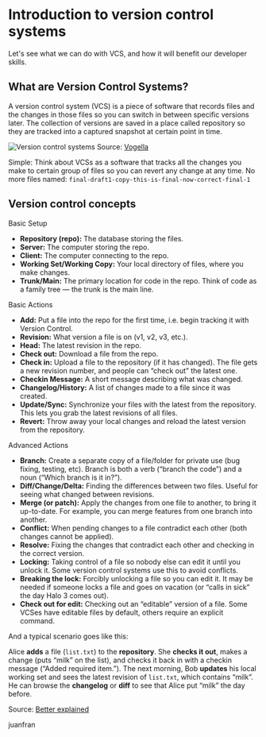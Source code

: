# Introduction to version control systems

Let's see what we can do with VCS, and how it will benefit our developer skills.

## What are Version Control Systems?

A version control system (VCS) is a piece of software that records files and the changes in those files so you can switch in between specific versions later. The collection of versions are saved in a place called repository so they are tracked into a captured snapshot at certain point in time.

![Version control systems](https://www.vogella.com/tutorials/Git/img/xvcs_state10.png.pagespeed.ic._BJgeBXw1P.webp)
Source: [Vogella](https://www.vogella.com/tutorials/Git/article.html#introduction-into-version-control-systems)

Simple: Think about VCSs as a software that tracks all the changes you make to certain group of files so you can revert any change at any time. No more files named: `final-draft1-copy-this-is-final-now-correct-final-1`

## Version control concepts

Basic Setup

* __Repository (repo):__ The database storing the files.
* __Server:__ The computer storing the repo.
* __Client:__ The computer connecting to the repo.
* __Working Set/Working Copy:__ Your local directory of files, where you make changes.
* __Trunk/Main:__ The primary location for code in the repo. Think of code as a family tree — the trunk is the main line.

Basic Actions

* __Add:__ Put a file into the repo for the first time, i.e. begin tracking it with Version Control.
* __Revision:__ What version a file is on (v1, v2, v3, etc.).
* __Head:__ The latest revision in the repo.
* __Check out:__ Download a file from the repo.
* __Check in:__ Upload a file to the repository (if it has changed). The file gets a new revision number, and people can “check out” the latest one.
* __Checkin Message:__ A short message describing what was changed.
* __Changelog/History:__ A list of changes made to a file since it was created.
* __Update/Sync:__ Synchronize your files with the latest from the repository. This lets you grab the latest revisions of all files.
* __Revert:__ Throw away your local changes and reload the latest version from the repository.

Advanced Actions

* __Branch:__ Create a separate copy of a file/folder for private use (bug fixing, testing, etc). Branch is both a verb (“branch the code”) and a noun (“Which branch is it in?”).
* __Diff/Change/Delta:__ Finding the differences between two files. Useful for seeing what changed between revisions.
* __Merge (or patch):__ Apply the changes from one file to another, to bring it up-to-date. For example, you can merge features from one branch into another.
* __Conflict:__ When pending changes to a file contradict each other (both changes cannot be applied).
* __Resolve:__ Fixing the changes that contradict each other and checking in the correct version.
* __Locking:__ Taking control of a file so nobody else can edit it until you unlock it. Some version control systems use this to avoid conflicts.
* __Breaking the lock:__ Forcibly unlocking a file so you can edit it. It may be needed if someone locks a file and goes on vacation (or “calls in sick” the day Halo 3 comes out).
* __Check out for edit:__ Checking out an “editable” version of a file. Some VCSes have editable files by default, others require an explicit command.

And a typical scenario goes like this:

Alice __adds__ a file (`list.txt`) to the __repository__. She __checks it out__, makes a change (puts “milk” on the list), and checks it back in with a checkin message (“Added required item.”). The next morning, Bob __updates__ his local working set and sees the latest revision of `list.txt`, which contains “milk”. He can browse the __changelog__ or __diff__ to see that Alice put “milk” the day before.

Source: [Better explained](https://betterexplained.com/articles/a-visual-guide-to-version-control/)

juanfran
